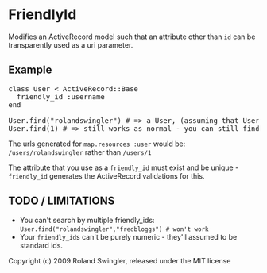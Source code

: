 FriendlyId
==========

Modifies an ActiveRecord model such that an attribute other than `id`
can be transparently used as a uri parameter.

Example
-------
<pre>
class User < ActiveRecord::Base
  friendly_id :username
end

User.find("rolandswingler") # => a User, (assuming that User exists)
User.find(1) # => still works as normal - you can still find by id
</pre>

The urls generated for `map.resources :user` would be: `/users/rolandswingler` 
rather than `/users/1`

The attribute that you use as a `friendly_id` must exist and be unique - 
`friendly_id` generates the ActiveRecord validations for this.

TODO / LIMITATIONS
------------------

* You can't search by multiple friendly_ids:
    `User.find("rolandswingler","fredbloggs") # won't work`
* Your `friendly_id`s can't be purely numeric - they'll assumed to be
  standard ids.

Copyright (c) 2009 Roland Swingler, released under the MIT license
